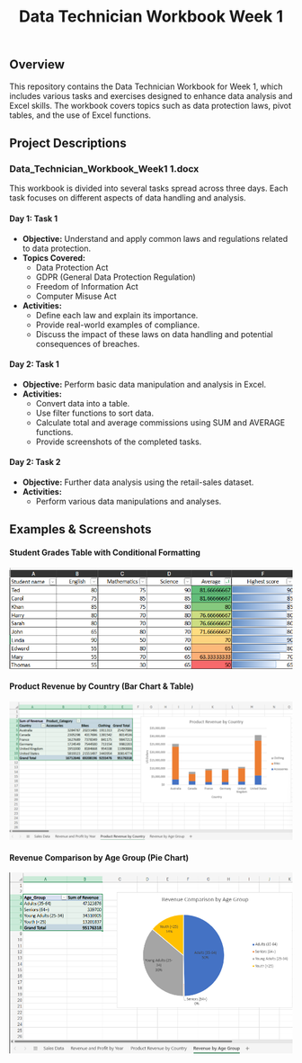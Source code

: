 
    
</head>
<body>
  <header>
    <h1><i class="fa-solid fa-book-open icon"></i>Data Technician Workbook Week 1</h1>
  </header>

  <main>
    <section>
      <h2><i class="fa-solid fa-circle-info icon"></i>Overview</h2>
      <p>This repository contains the Data Technician Workbook for Week 1, which includes various tasks and exercises designed to enhance data analysis and Excel skills. The workbook covers topics such as data protection laws, pivot tables, and the use of Excel functions.</p>
    </section>

<section>
      <h2><i class="fa-solid fa-list-check icon"></i>Project Descriptions</h2>

<h3><i class="fa-solid fa-file-word icon"></i>Data_Technician_Workbook_Week1 1.docx</h3>
      <p>This workbook is divided into several tasks spread across three days. Each task focuses on different aspects of data handling and analysis.</p>

<h4>Day 1: Task 1</h4>
      <ul>
        <li><strong>Objective:</strong> Understand and apply common laws and regulations related to data protection.</li>
        <li><strong>Topics Covered:</strong>
          <ul>
            <li>Data Protection Act</li>
            <li>GDPR (General Data Protection Regulation)</li>
            <li>Freedom of Information Act</li>
            <li>Computer Misuse Act</li>
          </ul>
        </li>
        <li><strong>Activities:</strong>
          <ul>
            <li>Define each law and explain its importance.</li>
            <li>Provide real-world examples of compliance.</li>
            <li>Discuss the impact of these laws on data handling and potential consequences of breaches.</li>
          </ul>
        </li>
      </ul>

<h4>Day 2: Task 1</h4>
      <ul>
        <li><strong>Objective:</strong> Perform basic data manipulation and analysis in Excel.</li>
        <li><strong>Activities:</strong>
          <ul>
            <li>Convert data into a table.</li>
            <li>Use filter functions to sort data.</li>
            <li>Calculate total and average commissions using SUM and AVERAGE functions.</li>
            <li>Provide screenshots of the completed tasks.</li>
          </ul>
        </li>
      </ul>

<h4>Day 2: Task 2</h4>
      <ul>
        <li><strong>Objective:</strong> Further data analysis using the retail-sales dataset.</li>
        <li><strong>Activities:</strong>
          <ul>
            <li>Perform various data manipulations and analyses.</li>
          </ul>
        </li>
      </ul>
    </section>

<section>
      <h2><i class="fa-solid fa-image icon"></i>Examples & Screenshots</h2>

<div class="screenshot">
        <h4><i class="fa-solid fa-table icon"></i> Student Grades Table with Conditional Formatting</h4>
        <img src="Screenshots/Student Grades Table with Conditional Formatting.png"/>
      </div>

<div class="screenshot">
        <h4><i class="fa-solid fa-chart-column icon"></i> Product Revenue by Country (Bar Chart & Table)</h4>
        <img src="Screenshots/Product Revenue by Country (Bar Chart & Table).png"/>
      </div>

<div class="screenshot">
        <h4><i class="fa-solid fa-chart-pie icon"></i> Revenue Comparison by Age Group (Pie Chart)</h4>
        <img src="Screenshots/Revenue Comparison by Age Group (Pie Chart).png"/>
      </div>
    </section>
  </main>
</body>
</html>
